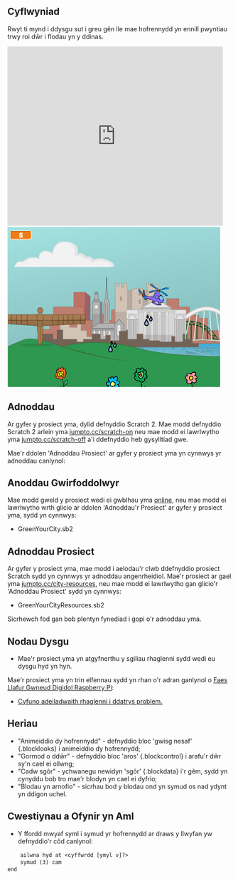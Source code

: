 ## Cyflwyniad

Rwyt ti mynd i ddysgu sut i greu gên lle mae hofrennydd yn ennill pwyntiau trwy roi dŵr i flodau yn y ddinas.

<div class="scratch-preview">
  <iframe allowtransparency="true" width="485" height="402" src="https://scratch.mit.edu/projects/embed/110929020/?autostart=false" frameborder="0"></iframe>
  <img src="images/flowers-final.png">
</div>

## Adnoddau
Ar gyfer y prosiect yma, dylid defnyddio Scratch 2.  Mae modd defnyddio Scratch 2 arlein yma [jumpto.cc/scratch-on](http://jumpto.cc/scratch-on) neu mae modd ei lawrlwytho yma [jumpto.cc/scratch-off](http://jumpto.cc/scratch-off) a'i ddefnyddio heb gysylltiad gwe.

Mae'r ddolen 'Adnoddau Prosiect' ar gyfer y prosiect yma yn cynnwys yr adnoddau canlynol:

## Anoddau Gwirfoddolwyr

Mae modd gweld y prosiect wedi ei gwblhau yma <a href="http://scratch.mit.edu/projects/110929020/#editor">online</a>, neu mae modd ei lawrlwytho wrth glicio ar ddolen 'Adnoddau'r Prosiect' ar gyfer y prosiect yma, sydd yn cynnwys:

+ GreenYourCity.sb2

## Adnoddau Prosiect

Ar gyfer y prosiect yma, mae modd i aelodau'r clwb ddefnyddio prosiect Scratch sydd yn cynnwys yr adnoddau angenrheidiol. Mae'r prosiect ar gael yma [jumpto.cc/city-resources](http://jumpto.cc/city-resources), neu mae modd ei lawrlwytho gan glicio'r 'Adnoddau Prosiect' sydd yn cynnwys: 

+ GreenYourCityResources.sb2

Sicrhewch fod gan bob plentyn fynediad i gopi o'r adnoddau yma.

## Nodau Dysgu
+ Mae'r prosiect yma yn atgyfnerthu y sgiliau rhaglenni sydd wedi eu dysgu hyd yn hyn.

Mae'r prosiect yma yn trin elfennau sydd yn rhan o'r adran ganlynol o [Faes Llafur Gwneud Digidol Raspberry Pi](http://rpf.io/curriculum):

+ [Cyfuno adeiladwaith rhaglenni i ddatrys problem.](https://www.raspberrypi.org/curriculum/programming/builder)

## Heriau
+ "Animeiddio dy hofrennydd" - defnyddio bloc 'gwisg nesaf' {.blocklooks} i animeiddio dy hofrennydd;
+ "Gormod o ddŵr" - defnyddio bloc 'aros' {.blockcontrol} i arafu'r dŵr sy'n cael ei ollwng;
+ "Cadw sgôr" - ychwanegu newidyn 'sgôr' {.blockdata} i'r gêm, sydd yn cynyddu bob tro mae'r blodyn yn cael ei dyfrio;
+ "Blodau yn arnofio" - sicrhau bod y blodau ond yn symud os nad ydynt yn ddigon uchel.

## Cwestiynau a Ofynir yn Aml
+ Y ffordd mwyaf syml i symud yr hofrennydd ar draws y llwyfan yw defnyddio'r côd canlynol:

```scratch
	ailwna hyd at <cyffwrdd [ymyl v]?>
   	symud (3) cam
end
```

